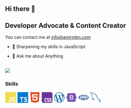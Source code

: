 ## Hi there 👋

Developer Advocate & Content Creator
-----------------------------

You can contact me at [info@amirmbn.com	](mailto:info@amirmbn.com	)

- 🔬 Sharpening my skills in JavaScript

- 💬 Ask me about Anything
<br>
<a href="https://www.github.com/danielcranney" target="_blank" rel="noreferrer"><img src="https://img.shields.io/github/followers/amirmbn?logo=github&style=for-the-badge&color=0891b2&labelColor=1c1917" /></a>

### Skills


<p align="left">
  <a href="https://developer.mozilla.org/en-US/docs/Web/JavaScript" target="_blank" rel="noreferrer"><img src="https://github.com/amirmbn/amirmbn/blob/main/images/javascript.svg" width="36" height="36" alt="javascript" /></a>
  <a href="https://www.typescriptlang.org" target="_blank" rel="noreferrer"><img src="https://github.com/amirmbn/amirmbn/blob/main/images/typescript.svg" width="36" height="36" alt="typescript" /></a>
  <a href="https://developer.mozilla.org/en-US/docs/Glossary/HTML5" target="_blank" rel="noreferrer"><img src="https://github.com/amirmbn/amirmbn/blob/main/images/html5.svg" width="36" height="36" alt="html5" /></a>
  <a href="https://www.w3.org/TR/CSS/#css" target="_blank" rel="noreferrer"><img src="https://github.com/amirmbn/amirmbn/blob/main/images/css3.svg" width="36" height="36" alt="CSS3" /></a>
  <a href="https://wordpress.com" target="_blank" rel="noreferrer"><img src="https://github.com/amirmbn/amirmbn/blob/main/images/wordpress.svg" width="36" height="36" alt="wordpress" /></a>
  <a href="https://getbootstrap.com" target="_blank" rel="noreferrer"><img src="https://github.com/amirmbn/amirmbn/blob/main/images/bootstrap.svg" width="36" height="36" alt="bootstrap" /></a>
  <a href="https://www.php.net" target="_blank" rel="noreferrer"><img src="https://github.com/amirmbn/amirmbn/blob/main/images/php.svg" width="36" height="36" alt="php" /></a>
  <a href="https://www.mysql.com" target="_blank" rel="noreferrer"><img src="https://github.com/amirmbn/amirmbn/blob/main/images/mysql.svg" width="36" height="36" alt="mysql" /></a>
</p>
